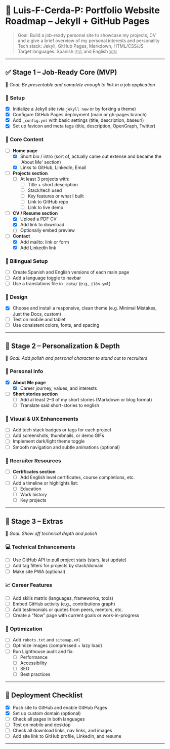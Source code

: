 # 📌 Luis-F-Cerda-P: Portfolio Website Roadmap – Jekyll + GitHub Pages

> Goal: Build a job-ready personal site to showcase my projects, CV and a give a brief overview of my personal interests and personality  
> Tech stack: Jekyll, GitHub Pages, Markdown, HTML/CSS/JS  
> Target languages: Spanish 🇪🇸 and English 🇺🇸

---

## ✅ Stage 1 – Job-Ready Core (MVP)
🎯 _Goal: Be presentable and complete enough to link in a job application_

### 🔹 Setup
- [X] Initialize a Jekyll site (via `jekyll new` or by forking a theme)
- [X] Configure GitHub Pages deployment (main or gh-pages branch)
- [X] Add `_config.yml` with basic settings (title, description, baseurl)
- [X] Set up favicon and meta tags (title, description, OpenGraph, Twitter)

### 🔹 Core Content
- [ ] **Home page**
  - [X] Short bio / intro (sort of, actually came out extense and became the 'About Me' section)
  - [X] Links to GitHub, LinkedIn, Email
- [ ] **Projects section**
  - [ ] At least 3 projects with:
    - [ ] Title + short description
    - [ ] Stack/tech used
    - [ ] Key features or what I built
    - [ ] Link to GitHub repo
    - [ ] Link to live demo 
- [ ] **CV / Resume section**
  - [X] Upload a PDF CV
  - [X] Add link to download
  - [ ] Optionally embed preview
- [ ] **Contact**
  - [X] Add mailto: link or form
  - [X] Add LinkedIn link

### 🔹 Bilingual Setup
- [ ] Create Spanish and English versions of each main page
- [ ] Add a language toggle to navbar
- [ ] Use a translations file in `_data/` (e.g., `i18n.yml`)

### 🔹 Design
- [X] Choose and install a responsive, clean theme (e.g. Minimal Mistakes, Just the Docs, custom)
- [ ] Test on mobile and tablet
- [ ] Use consistent colors, fonts, and spacing

---

## 🔄 Stage 2 – Personalization & Depth
🎯 _Goal: Add polish and personal character to stand out to recruiters_

### 🔹 Personal Info
- [X] **About Me page**
  - [X] Career journey, values, and interests
- [ ] **Short stories section**
  - [ ] Add at least 2–3 of my short stories (Markdown or blog format)
  - [ ] Translate said short-stories to english

### 🔹 Visual & UX Enhancements
- [ ] Add tech stack badges or tags for each project
- [ ] Add screenshots, thumbnails, or demo GIFs
- [ ] Implement dark/light theme toggle
- [ ] Smooth navigation and subtle animations (optional)

### 🔹 Recruiter Resources
- [ ] **Certificates section**
  - [ ] Add English level certificates, course completions, etc.
- [ ] Add a timeline or highlights list:
  - [ ] Education
  - [ ] Work history
  - [ ] Key projects

---

## 🚀 Stage 3 – Extras
🎯 _Goal: Show off technical depth and polish_

### 💻 Technical Enhancements
- [ ] Use GitHub API to pull project stats (stars, last update)
- [ ] Add tag filters for projects by stack/domain
- [ ] Make site PWA (optional)

### 📈 Career Features
- [ ] Add skills matrix (languages, frameworks, tools)
- [ ] Embed GitHub activity (e.g., contributions graph)
- [ ] Add testimonials or quotes from peers, mentors, etc.
- [ ] Create a “Now” page with current goals or work-in-progress

### 🧪 Optimization
- [ ] Add `robots.txt` and `sitemap.xml`
- [ ] Optimize images (compressed + lazy load)
- [ ] Run Lighthouse audit and fix:
  - [ ] Performance
  - [ ] Accessibility
  - [ ] SEO
  - [ ] Best practices

---

## 🧭 Deployment Checklist
- [X] Push site to GitHub and enable GitHub Pages
- [X] Set up custom domain (optional)
- [ ] Check all pages in both languages
- [ ] Test on mobile and desktop
- [ ] Check all download links, nav links, and images
- [ ] Add site link to GitHub profile, LinkedIn, and resume

---